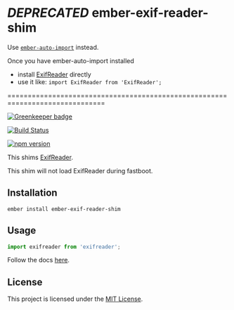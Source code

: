 *DEPRECATED* ember-exif-reader-shim
==============================================================================

Use [`ember-auto-import`](https://github.com/ef4/ember-auto-import) instead. 

Once you have ember-auto-import installed
* install [ExifReader](https://github.com/mattiasw/ExifReader) directly
* use it like: `import ExifReader from 'ExifReader';`


==============================================================================

[![Greenkeeper badge](https://badges.greenkeeper.io/Duder-onomy/ember-exif-reader-shim.svg)](https://greenkeeper.io/)

[![Build Status](https://travis-ci.org/Duder-onomy/ember-exif-reader-shim.svg?branch=master)](https://travis-ci.org/Duder-onomy/ember-exif-reader-shim)

[![npm version](https://badge.fury.io/js/ember-exif-reader-shim.svg)](https://badge.fury.io/js/ember-exif-reader-shim)

This shims [ExifReader](https://github.com/mattiasw/ExifReader).

This shim will not load ExifReader during fastboot.


Installation
------------------------------------------------------------------------------

```
ember install ember-exif-reader-shim
```

Usage
------------------------------------------------------------------------------

```javascript
import exifreader from 'exifreader';
```

Follow the docs [here](https://github.com/mattiasw/ExifReader).

License
------------------------------------------------------------------------------

This project is licensed under the [MIT License](LICENSE.md).
